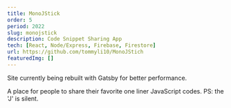 ```yaml
---
title: MonoJStick
order: 5
period: 2022
slug: monojstick
description: Code Snippet Sharing App
tech: [React, Node/Express, Firebase, Firestore]
url: https://github.com/tommyli10/MonoJStich
featuredImg: []
---
```


Site currently being rebuilt with Gatsby for better performance.

A place for people to share their favorite one liner JavaScript codes. PS: the 'J' is silent.